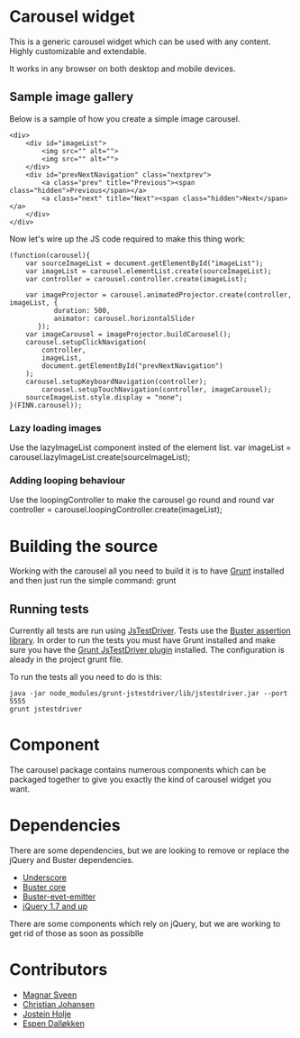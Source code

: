# Carousel widget

This is a generic carousel widget which can be used with any content. Highly customizable and extendable.

It works in any browser on both desktop and mobile devices. 

## Sample image gallery
Below is a sample of how you create a simple image carousel.

	<div>
	    <div id="imageList">
	    	<img src="" alt="">
	    	<img src="" alt="">
	    </div>
	    <div id="prevNextNavigation" class="nextprev">
	        <a class="prev" title="Previous"><span class="hidden">Previous</span></a>
	        <a class="next" title="Next"><span class="hidden">Next</span></a>
	    </div>
	</div>

Now let's wire up the JS code required to make this thing work:

	(function(carousel){
		var sourceImageList = document.getElementById("imageList");
	    var imageList = carousel.elementList.create(sourceImageList);
	    var controller = carousel.controller.create(imageList);

	    var imageProjector = carousel.animatedProjector.create(controller, imageList, {
	           duration: 500,
	           animator: carousel.horizontalSlider
	       });
	    var imageCarousel = imageProjector.buildCarousel();
	    carousel.setupClickNavigation(
	        controller,
	        imageList,
	        document.getElementById("prevNextNavigation")
	    );
	    carousel.setupKeyboardNavigation(controller);
		    carousel.setupTouchNavigation(controller, imageCarousel);
	    sourceImageList.style.display = "none";
	}(FINN.carousel));

### Lazy loading images
Use the lazyImageList component insted of the element list.
    var imageList = carousel.lazyImageList.create(sourceImageList);

### Adding looping behaviour
Use the loopingController to make the carousel go round and round
	var controller = carousel.loopingController.create(imageList);

# Building the source
Working with the carousel all you need to build it is to have [Grunt](http://gruntjs.com/) installed and then just run the simple command: 
	grunt
## Running tests
Currently all tests are run using [JsTestDriver](https://code.google.com/p/js-test-driver/). Tests use the [Buster assertion library](http://docs.busterjs.org/en/latest/modules/buster-assertions/). 
In order to run the tests you must have Grunt installed and make sure you have the [Grunt JsTestDriver plugin](https://github.com/rickyclegg/grunt-jstestdriver) installed. The configuration is aleady in the project grunt file.

To run the tests all you need to do is this:

	java -jar node_modules/grunt-jstestdriver/lib/jstestdriver.jar --port 5555
	grunt jstestdriver

# Component

The carousel package contains numerous components which can be packaged together to give you exactly the kind of carousel widget you want. 

# Dependencies
There are some dependencies, but we are looking to remove or replace the jQuery and Buster dependencies.

* [Underscore](http://underscorejs.org/)
* [Buster core](https://github.com/busterjs/buster-core/)
* [Buster-evet-emitter](https://github.com/busterjs/buster-core/blob/master/lib/buster-event-emitter.js)
* [jQuery 1.7 and up](http://jquery.com)


There are some components which rely on jQuery, but we are working to get rid of those as soon as possiblle

# Contributors

* [Magnar Sveen](https://github.com/magnars)
* [Christian Johansen](https://github.com/cjohansen)
* [Jostein Holje](https://github.com/jstnhlj)
* [Espen Dall&oslash;kken](https://github.com/leftieFriele)
